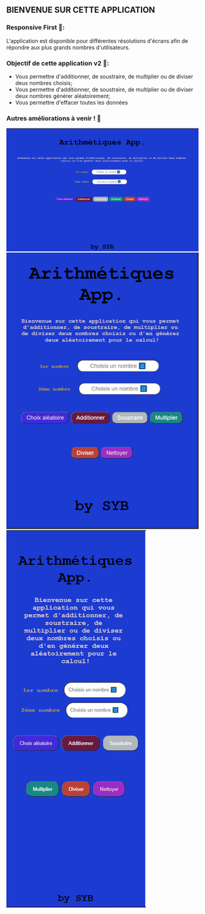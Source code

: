 ## BIENVENUE SUR CETTE APPLICATION 


### Responsive First 📱:

L'application est disponible pour différentes résolutions d'écrans afin de répondre aux plus grands nombres d'utilisateurs. 


### Objectif de cette application v2 🎯: 

- Vous permettre d'additionner, de soustraire, de multiplier ou de diviser deux nombres choisis;
- Vous permettre d'additionner, de soustraire, de multiplier ou de diviser deux nombres générer aléatoirement;
- Vous permettre d'effacer toutes les données


### Autres améliorations à venir ! 🚧  

<img src="./HomePage-Desktop.png" alt="Capture d'écran pour ordinateur bureau de l'application">
<img src="./HomePage-Tablette.png" alt="Capture d'écran pour tablette de l'application">
<img src="./HomePage-Mobile.png" alt="Capture d'écran pour mobile de l'application">
